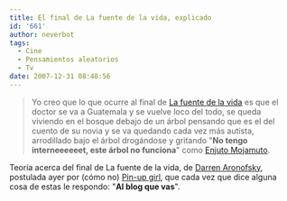 ```yaml
---
title: El final de La fuente de la vida, explicado
id: '661'
author: neverbot
tags:
  - Cine
  - Pensamientos aleatorios
  - Tv
date: 2007-12-31 08:48:56
---
```


> Yo creo que lo que ocurre al final de [La fuente de la vida](http://www.imdb.com/title/tt0414993/) es que el doctor se va a Guatemala y se vuelve loco del todo, se queda viviendo en el bosque debajo de un árbol pensando que es el del cuento de su novia y se va quedando cada vez más autista, arrodillado bajo el árbol drogándose y gritando "**No tengo interneeeeeet, este árbol no funciona**" como [Enjuto Mojamuto](http://muchachadanui.rtve.es/muchachada/enjuto_mojamuto.html).

Teoría acerca del final de La fuente de la vida, de [Darren Aronofsky](http://www.imdb.com/name/nm0004716/), postulada ayer por (cómo no) [Pin-up girl](http://malgustoytipicachica.blogspot.com/), que cada vez que dice alguna cosa de estas le respondo: "**Al blog que vas**".